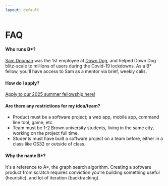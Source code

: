 ```yaml
---
layout: default
---
```


# FAQ

#### Who runs B\*?
[Sam Dooman](https://www.linkedin.com/in/sam-dooman-7463a2105/) was the 1st employee at [Down Dog](https://www.downdogapp.com), and helped Down Dog blitz-scale to millions of users during the Covid-19 lockdowns.  As a B\* fellow, you'll have access to Sam as a mentor via brief, weekly calls.

#### How do I apply?
[Apply to our 2025 summer fellowship here!](https://forms.gle/56rBUXt9oKoXS9mJ6)

#### Are there any restrictions for my idea/team?
 - Product must be a software project; a web app, mobile app, command line tool, game, etc.
 - Team must be 1-2 Brown university students, living in the same city, working on the project full time.
 - Students must have built a software project on a team before, either in a class like CS32 or outside of class.

#### Why the name B*?
It's a reference to A*, the graph search algorithm.  Creating a software product from scratch requires conviction you're building something useful (heuristic), and lot of iteration (backtracking).